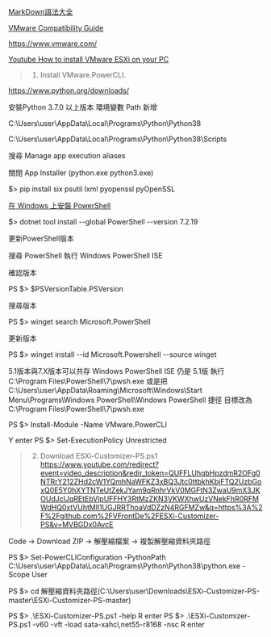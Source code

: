 [MarkDown語法大全](https://hackmd.io/@eMP9zQQ0Qt6I8Uqp2Vqy6w/SyiOheL5N/%2FBVqowKshRH246Q7UDyodFA?type=book)

[VMware Compatibility Guide](https://www.vmware.com/resources/compatibility/search.php)

<https://www.vmware.com/>

[Youtube How to install VMware ESXi on your PC](https://www.youtube.com/watch?v=MVBGDx0AvcE)

> 1. Install VMware.PowerCLI.

<https://www.python.org/downloads/>

安裝Python 3.7.0 以上版本
環境變數 Path 新增 

C:\Users\user\AppData\Local\Programs\Python\Python38

C:\Users\user\AppData\Local\Programs\Python\Python38\Scripts

搜尋 Manage app execution aliases

關閉 App Installer (python.exe python3.exe) 

$> pip install six psutil lxml pyopenssl pyOpenSSL


[在 Windows 上安裝 PowerShell](https://learn.microsoft.com/zh-tw/powershell/scripting/install/installing-powershell-on-windows?view=powershell-7.2)

$> dotnet tool install --global PowerShell --version 7.2.19

更新PowerShell版本

搜尋 PowerShell
執行 Windows PowerShell ISE

確認版本

PS $> $PSVersionTable.PSVersion

搜尋版本

PS $> winget search Microsoft.PowerShell

更新版本

PS $> winget install --id Microsoft.Powershell --source winget

5.1版本與7.X版本可以共存
Windows PowerShell ISE 仍是 5.1版
執行 C:\Program Files\PowerShell\7\pwsh.exe
或是把 C:\Users\user\AppData\Roaming\Microsoft\Windows\Start Menu\Programs\Windows PowerShell\Windows PowerShell 捷徑 目標改為 C:\Program Files\PowerShell\7\pwsh.exe

PS $> Install-Module -Name VMware.PowerCLI

Y enter
PS $> Set-ExecutionPolicy Unrestricted

> 2. Download ESXi-Customizer-PS.ps1
<https://www.youtube.com/redirect?event=video_description&redir_token=QUFFLUhqbHpzdmR2OFg0NTRrY212ZHd2cW1YQmhNaWFKZ3xBQ3Jtc0ttbkhKbjFTQ2UzbGoxQ0E5Y0hXYTNTeUtZekJYam9qRnhrVkV0MGFtN3ZwaU9mX3JKOUdJclJqREtEbVlpUFFHY3RtMzZKN3VKWXhwUzVNekFhR0RFMWdHQ0xtVUhtMll1UGJRRThoaVdDZzN4RGFMZw&q=https%3A%2F%2Fgithub.com%2FVFrontDe%2FESXi-Customizer-PS&v=MVBGDx0AvcE>

Code -> Download ZIP -> 解壓縮檔案 -> 複製解壓縮資料夾路徑

PS $> Set-PowerCLIConfiguration -PythonPath C:\Users\user\AppData\Local\Programs\Python\Python38\python.exe -Scope User

PS $> cd 解壓縮資料夾路徑(C:\Users\user\Downloads\ESXi-Customizer-PS-master\ESXi-Customizer-PS-master)

PS $> .\ESXi-Customizer-PS.ps1 -help
R enter
PS $> .\ESXi-Customizer-PS.ps1 -v60 -vft -load sata-xahci,net55-r8168 -nsc
R enter




